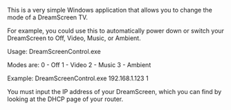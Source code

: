 This is a very simple Windows application that allows you to change the mode of a DreamScreen TV.

For example, you could use this to automatically power down or switch your DreamScreen to Off, Video, Music, or Ambient.

Usage:
DreamScreenControl.exe <ip address> <mode>

Modes are:
0 - Off
1 - Video
2 - Music
3 - Ambient

Example:
DreamScreenControl.exe 192.168.1.123 1

You must input the IP address of your DreamScreen, which you can find by looking at the DHCP page of your router.
